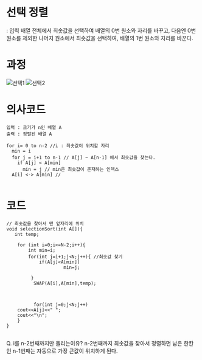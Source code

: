 

# 선택 정렬
: 입력 배열 전체에서 최솟값을 선택하여 배열의 0번 원소와 자리를 바꾸고, 다음엔 0번 원소를 제외한 나머지 원소에서 최솟값을 선택하여, 배열의 1번 원소와 자리를 바꾼다.

# 과정

![선택1](https://user-images.githubusercontent.com/86418674/172311432-2d77cf53-46da-45c3-a7dc-cd037ebb3a2d.png)
![선택2](https://user-images.githubusercontent.com/86418674/172311441-b5045512-6c33-4420-bd48-2cf51c9b3bdc.png)

# 의사코드

```
입력 : 크기가 n인 배열 A
출력 : 정렬된 배열 A

for i= 0 to n-2 //i : 최솟값이 위치할 자리
  min = i 
  for j = i+1 to n-1 // A[j] ~ A[n-1] 에서 최솟값을 찾는다.
    if A[j] < A[min]
      min = j // min은 최솟값이 존재하는 인덱스
  A[i] <-> A[min] //
      
```

# 코드

```
// 최솟값을 찾아서 맨 앞자리에 위치
void selectionSort(int A[]){
   int temp;
   
    for (int i=0;i<=N-2;i++){
        int min=i;
        for(int j=i+1;j<N;j++){ //최솟값 찾기
            if(A[j]<A[min])
                     min=j;
 
         }
          SWAP(A[i],A[min],temp);
                     
        
         
          for(int j=0;j<N;j++)
    cout<<A[j]<<" ";
    cout<<"\n";
    }
}   


```

Q. i를 n-2번째까지만 돌리는이유?
n-2번째까지 최솟값을 찾아서 정렬하면 남은 한칸인 n-1번째는 자동으로 가장 큰값이 위치하게 된다.
